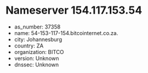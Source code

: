 # Nameserver 154.117.153.54

* as_number: 37358
* name: 54-153-117-154.bitcointernet.co.za.
* city: Johannesburg
* country: ZA
* organization: BITCO
* version: Unknown
* dnssec: Unknown
